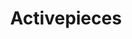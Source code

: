 ---
draft: false
title: Activepieces
content:
  id: activepieces
  name: Activepieces
  logo: /images/applications/automation/activepieces/logo.png
  website: https://www.activepieces.com/
  iframe_website: /website-iframe/applications/automation/activepieces
  dashboardImage: /images/applications/automation/activepieces/screenshot-1.png
  short_description: Activepieces is an open source alternative to Zapier, Make.com and Tray.io. Automate your work with our builder and connectors - host it on your machine.
  description: An alternative to Zapier. Automate your work for free and without writing code, keep your data on your machine.
  features:
    - title: No-code workflow
      description: create unlimited flow with just drag-and-drop.
    - title: Robust Integrations
      description: you can build automation to receive email and Slack notifications about new contacts add to your HubSpot CRM and others.
    - title: Automation
      description: It allows users to automate their work without writing code while keeping their data on their workstations.
    - title: Easy to Use
      description: "Easily control your workflow: run, pause, schedule, clone"
  screenshots:
    - /images/applications/automation/activepieces/screenshot-1.png
    - /images/applications/automation/activepieces/screenshot-2.png
---